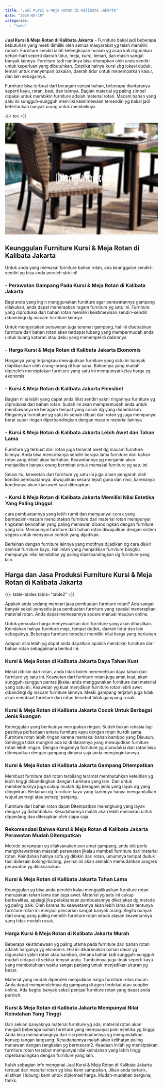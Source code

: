 ```yaml
---
title: "Jual Kursi & Meja Rotan di Kalibata Jakarta"
date: "2024-05-19"
categories: 
  - "toko"
---
```


**Jual Kursi & Meja Rotan di Kalibata Jakarta** – Furniture bakal jadi beberapa kebutuhan yang mesti dimiliki oleh semua masyarakat yg telah memiliki rumah. Furniture sendiri ialah kelengkapan hunian yg acap kali digunakan sehari-hari seperti daerah tidur, meja, kursi, lemari, dan masih sangat banyak lainnya. Furniture tadi nantinya bisa diterapkan oleh anda sendiri untuk keperluan yang dibutuhkan. Estetika halnya kursi sbg lokasi duduk, lemari untuk menyimpan pakaian, daerah tidur untuk menempatkan kasur, dan lain sebagainya.

Furniture bisa terbuat dari beragam variasi bahan, beberapa diantaranya seperti kayu, rotan, besi, dan lainnya. Bagian material yg paling simpel dipakai untuk membikin furniture adalah material rotan. Macam bahan yang satu ini sungguh-sungguh memiliki keistimewaan tersendiri yg bakal jadi ketertarikan banyak orang untuk membelinya.

{{< toc >}}

![Jual Kursi & Meja Rotan di Kalibata Jakarta](/images/kursi-meja-rotan-murah12.png)

## Keunggulan Furniture Kursi & Meja Rotan di Kalibata Jakarta

Untuk anda yang memakai furniture bahan rotan, ada keunggulan sendiri-sendiri yg bisa anda peroleh sbb ini!

### \- Perawatan Gampang Pada Kursi & Meja Rotan di Kalibata Jakarta

Bagi anda yang ingin menggunakan furniture agar perawatannya gampang dilakukan, anda dapat menerapkan ragam furniture yg satu ini. Furniture yang diproduksi dari bahan rotan memiliki keistimewaan sendiri-sendiri dibandingi dg macam furniture lainnya.

Untuk mengerjakan perawatan juga teramat gampang, hal ini disebabkan furniture dari bahan rotan akan terdapat lubang yang mempermudah anda untuk buang kotoran atau debu yang menempel di dalamnya.

### \- Harga Kursi & Meja Rotan di Kalibata Jakarta Ekonomis

Harganya yang terjangkau mewujudkan furniture yang satu ini banyak diaplikasikan oleh orang-orang di luar sana. Bahannya yang mudah diperoleh menciptakan furniture yang satu ini mempunyai kelas harga yg ekonomis.

### \- Kursi & Meja Rotan di Kalibata Jakarta Flexsibel

Bagian nilai lebih yang dapat anda lihat sendiri yakni ringannya furniture yg diproduksi dari bahan rotan. Sudah ini akan mempermudah anda untuk membawanya ke beragam tempat yang cocok dg yang didambakan. Ringannya funrniture yg satu ini sebab dibuat dari rotan yg juga mempunyai berat super ringan diperbandingkan dengan macam material lainnya.

### \- Kursi & Meja Rotan di Kalibata Jakarta Lebih Awet dan Tahan Lama

Furniture yg terbuat dari rotan juga teramat awet dg macam furniture lainnya. Anda bisa mencobanya sendiri berapa lama furniture dari bahan rotan yang dibeli akan bertahan. Keawetannya yg menjamin akan menjadikan banyak orang berminat untuk memakai furniture yg satu ini.

Selain itu, keawetan dari furniture yg satu ini juga diberi pengaruh oleh kondisi pembuatannya. diwujudkan secara tepat guna dan rinci, karenanya kondisinya akan kian awet saat diterapkan.

### \- Kursi & Meja Rotan di Kalibata Jakarta Memiliki Nilai Estetika Yang Paling Unggul

cara pembuatannya yang lebih rumit dan mempunyai corak yang bermacam-macam menciptakan furniture dari material rotan mempunyai tingkatan keindahan yang paling menawan dibandingkan dengan furniture yang lain. Mempunyai furniture dari bahan rotan diwujudkan dengan sistem segera untuk menyusun contoh yang dijadikan.

Berlainan dengan furniture lainnya yang motifnya dijadikan dg cara diukir semisal furniture kayu. Hal inilah yang menjadikan furniture bangku mempunyai nilai keindahan yg paling diperbandingkan dg furniture yang lain.

## Harga dan Jasa Produksi Furniture Kursi & Meja Rotan di Kalibata Jakarta

{{< table-tables table="table2" >}}

Apakah anda sedang mencari jasa pembuatan furniture rotan? Ada sangat banyak sekali penyedia jasa pembuatan furniture yang spesial menerapkan material rotan. Anda dapat memesannya secara manual maupun online.

Untuk persoalan harga menyesuaikan dari furniture yang akan dihasilkan. Keindahan halnya furniture meja, tempat duduk, daerah tidur dan lain sebagainya. Beberapa furniture tersebut memiliki nilai harga yang berlainan.

Adapun nilai lebih yg dapat anda dapatkan apabila membikin furniture dari bahan rotan sebagaimana berikut ini:

### Kursi & Meja Rotan di Kalibata Jakarta Daya Tahan Kuat

Meski dibikin dari rotan, anda tidak boleh meremehkan daya tahan dari furniture yg satu ini. Keawetan dari furniture rotan juga amat kuat, akan sungguh-sungguh pantas jikalau anda menggunakan furniture dari material yang satu ini. Keawetan yg kuat menjdikan furniture rotan lebih awet dibandingi dg macam furniture lainnya. Meski gampang terjatuh juga tidak akan membuat furniture dari rotan tersebut tidak gampang rusak.

### Kursi & Meja Rotan di Kalibata Jakarta Cocok Untuk Berbagai Jenis Ruangan

Keunggulan yang berikutnya merupakan ringan. Sudah bukan rahasia lagi pastinya perbedaan antara furniture kayu dengan rotan itu tdk sama. Furniture rotan lebih ringan karena memakai bahan bamboo yang Disusun. Sehingga tidak mungkin ada isi di dalamnya yang mewujudkan furniture rotan lebih ringan. Dengan ringannya furniture yg diproduksi dari rotan bisa ditempatkan dengan gampang dimana saja anda menginginkannya.

### Kursi & Meja Rotan di Kalibata Jakarta Gampang Ditempatkan

Membuat furniture dari rotan terbilang teramat membutuhkan ketelitian yg lebih tinggi dibandingkan dengan furniture yang lain. Dan untuk membentuknya juga cukup mudah dg beragam jenis yang layak dg yang diinginkan. Berlainan dg furniture kayu yang lazimnya hanya mengandalkan wujud persegi atau persegi panjang.

Furniture dari bahan rotan dapat Ditempatkan melengkung yang layak dengan yg didambakan. Kesudahannya malah akan lebih memukau untuk dipandang dan diterapkan oleh siapa saja.

### Rekomendasi Bahwa Kursi & Meja Rotan di Kalibata Jakarta Perawatan Mudah Ditempatkan

Metode perawatan yg dilaksanakan pun amat gampang, anda tdk perlu mengkhawatirkan masalah perawatan jikalau membeli furniture dari material rotan. Keindahan halnya sofa yg dibikin dari rotan, umumnya tempat duduk tadi didesain bolong-bolong, perihal ini akan semakin memudahkan progres perawatan yg dilaksanakan.

### Kursi & Meja Rotan di Kalibata Jakarta Tahan Lama

Keunggulan yg bisa anda peroleh kalau mengaplikasikan furniture rotan merupakan tahan lama dan juga awet. Material yg satu ini cukup berkwalitas, apalagi jika pelaksanaan pembuatannya dikerjakan dg metode yg paling baik. Oleh karena itu keawetannya akan lebih lama dan tentunya furniture rotan ini menjadi pencarian sangat banyak orang. Begitu banyak dari orang yang paling memilih furniture rotan sebab alasan keawetannya yang tidak mudah rusak.

### Harga Kursi & Meja Rotan di Kalibata Jakarta Murah

Beberapa keistimewaan yg paling utama pada furniture dari bahan rotan adalah harganya yg ekonomis. Hal ini dikarenakan bahan dasar yg digunakan yakni rotan atau bamboo, dimana bahan tadi sungguh-sungguh mudah didapat di sekitar tempat anda. Tumbuhnya juga tidak seperti kayu yang membutuhkan waktu sangat panjang untuk menjadikan ukuran yg besar.

Material yang mudah diperoleh menjadikan harga furniture rotan murah. Anda dapat memperolehnya dg gampang di agen terdekat atau supplier online. Ada begitu banyak sekali penjual furniture rotan yang dapat anda peroleh.

### Kursi & Meja Rotan di Kalibata Jakarta Mempunyai Nilai Keindahan Yang Tinggi

Dari sekian banyaknya material furniture yg ada, material rotan akan menjadi beberapa bahan furniture yang mempunyai poin estetika yg tinggi. Anda bisa memandangnya dari sisi pembuatannya yg mengandalkan konsep tangan langsung. Kesudahannya malah akan kelihatan paling menawan dengan rangkaian yg bermacam2. Keadaan inilah yg menciptakan furniture rotan tersebut mempunyai nilai keindahan yang lebih tinggi diperbandingkan dengan furniture yang lain.

Itulah sebagian info mengenai Jual Kursi & Meja Rotan di Kalibata Jakarta terbuat dari material rotan yg bisa kami sampaikan, Jikan anda tertarik, silahkan Hubungi kami untuk diplomasi harga. Mudah-mudahan berguna, tanks.
